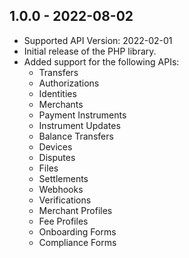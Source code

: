 ## 1.0.0 - 2022-08-02
* Supported API Version: 2022-02-01
* Initial release of the PHP library.
* Added support for the following APIs:
    * Transfers
    * Authorizations
    * Identities
    * Merchants
    * Payment Instruments
    * Instrument Updates
    * Balance Transfers
    * Devices
    * Disputes
    * Files
    * Settlements
    * Webhooks
    * Verifications
    * Merchant Profiles
    * Fee Profiles
    * Onboarding Forms
    * Compliance Forms